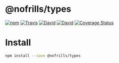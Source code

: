# @nofrills/types

[![npm](https://img.shields.io/npm/v/@nofrills/types.svg?style=flat-square)](https://www.npmjs.com/package/@nofrills/types)
[![Travis](https://img.shields.io/travis/nativecode-dev/nofrills-types.svg?style=flat-square&label=travis)](https://travis-ci.org/nativecode-dev/nofrills-types)
[![David](https://img.shields.io/david/nativecode-dev/nofrills-types.svg?style=flat-square&label=deps)](https://www.npmjs.com/package/@nofrills/types)
[![David](https://img.shields.io/david/dev/nativecode-dev/nofrills-types.svg?style=flat-square&label=devdeps)](https://www.npmjs.com/package/@nofrills/types)
[![Coverage Status](https://coveralls.io/repos/nativecode-dev/nofrills-types/badge.svg?branch=master)](https://coveralls.io/r/nativecode-dev/nofrills-types?branch=master)

# Install

```bash
npm install --save @nofrills/types
```
